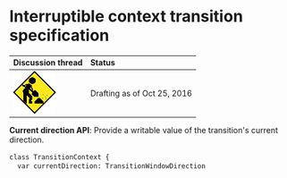 # Interruptible context transition specification

| Discussion thread | Status |
|:------------------|:-------|
| ![](../../_assets/under-construction-flashing-barracade-animation.gif) | Drafting as of Oct 25, 2016 |

**Current direction API**: Provide a writable value of the transition's current direction.

```
class TransitionContext {
  var currentDirection: TransitionWindowDirection
```
